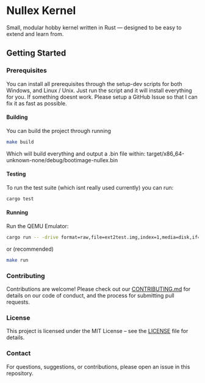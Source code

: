 # Nullex Kernel
Small, modular hobby kernel written in Rust — designed to be easy to extend and learn from.

## Getting Started

### Prerequisites

You can install all prerequisites through the setup-dev scripts for both Windows, and Linux / Unix.
Just run the script and it will install everything for you. 
If something doesnt work. Please setup a GitHub Issue so that I can fix it as fast as possible.

#### Building
You can build the project through running
```sh
make build
```
Which will build everything and output a .bin file within:
target/x86_64-unknown-none/debug/bootimage-nullex.bin

#### Testing
To run the test suite (which isnt really used currently) you can run:
```bash
cargo test
```

#### Running
Run the QEMU Emulator:
```bash
cargo run -- -drive format=raw,file=ext2test.img,index=1,media=disk,if=ide -serial mon:stdio
```
or (recommended)
```bash
make run
```

### Contributing
Contributions are welcome! Please check out our [CONTRIBUTING.md](https://github.com/Peggun/nullex/blob/master/CONTRIBUTING.md) for details on our code of conduct, and the process for submitting pull requests.

### License
This project is licensed under the MIT License – see the [LICENSE](https://github.com/Peggun/nullex/blob/master/LICENSE) file for details.

### Contact
For questions, suggestions, or contributions, please open an issue in this repository.
